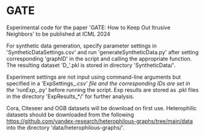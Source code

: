 # GATE

Experimental code for the paper 'GATE: How to Keep Out Itrusive Neighbors' to be published at ICML 2024

For synthetic data generation, specify parameter settings in 'SyntheticDataSettings.csv' and run 'generateSyntheticData.py' after setting corresponding 'graphID' in the script and calling the appropriate function. The resulting dataset 'D_<graphID>'.pkl is stored in directory 'SyntheticData/'.

Experiment settings are not input using command-line arguments but specified in a 'ExpSettings_*.csv' file and the corresponding IDs are set in the 'runExp_*.py' before running the script. Exp results are stored as .pkl files in the directory 'ExpResults_*/' for further analysis.

Cora, Citeseer and OGB datasets will be download on first use. Heterophilic datasets should be downloaded from the following https://github.com/yandex-research/heterophilous-graphs/tree/main/data into the directory 'data/heterophilous-graphs/'.


